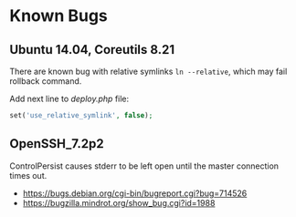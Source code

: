 # Known Bugs

## Ubuntu 14.04, Coreutils 8.21

There are known bug with relative symlinks `ln --relative`, which may fail rollback command. 

Add next line to _deploy.php_ file:

~~~php
set('use_relative_symlink', false);
~~~


## OpenSSH_7.2p2
 
ControlPersist causes stderr to be left open until the master connection times out.

* https://bugs.debian.org/cgi-bin/bugreport.cgi?bug=714526
* https://bugzilla.mindrot.org/show_bug.cgi?id=1988
